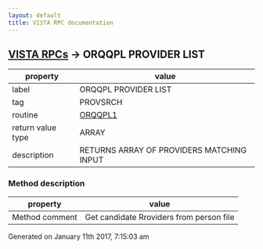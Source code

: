 ```yaml
---
layout: default
title: VISTA RPC documentation
---
```




## [VISTA RPCs](TableOfContent.md) &#8594; ORQQPL PROVIDER LIST 

 property | value 
--- | --- 
 label | ORQQPL PROVIDER LIST
 tag | PROVSRCH
 routine | [ORQQPL1](http://code.osehra.org/dox/Routine_ORQQPL1_source.html)
 return value type | ARRAY
 description | RETURNS ARRAY OF PROVIDERS MATCHING INPUT


### Method description

 property | value 
--- | --- 
 Method comment | Get candidate Rroviders from person file




 Generated on January 11th 2017, 7:15:03 am